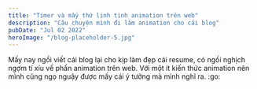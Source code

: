 ```yaml
---
title: "Timer và mấy thứ linh tinh animation trên web"
description: "Câu chuyện mình đi làm animation cho cái blog"
pubDate: "Jul 02 2022"
heroImage: "/blog-placeholder-5.jpg"
---
```


Mấy nay ngồi viết cái blog lại cho kịp làm đẹp cái resume, có ngồi nghịch ngợm tí xíu về phần animation trên web. Với một ít kiến thức animation nên mình cũng ngọ nguậy được mấy cái ý tưởng mà mình nghĩ ra. :go:
